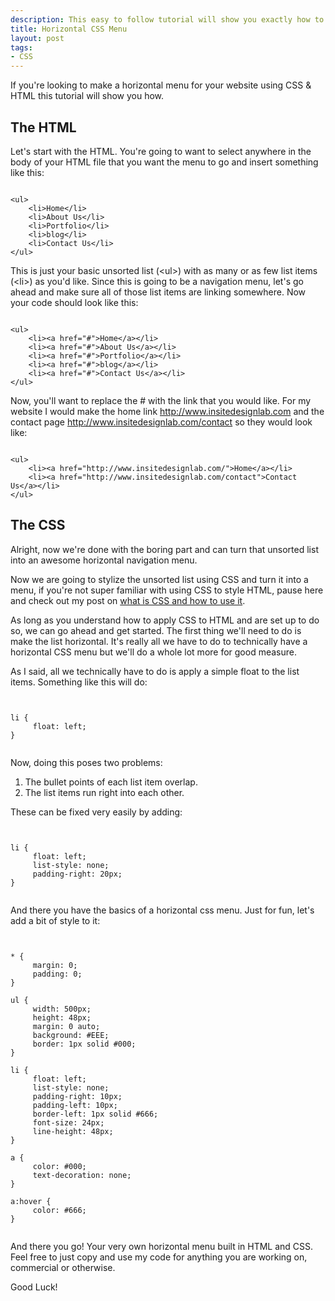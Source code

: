```yaml
--- 
description: This easy to follow tutorial will show you exactly how to create and style your own horizontal menu's using just HTML and CSS.
title: Horizontal CSS Menu
layout: post
tags: 
- CSS
---
```

If you're looking to make a horizontal menu for your website using CSS &amp; HTML this tutorial will show you how.
## The HTML
Let's start with the HTML. You're going to want to select anywhere in the body of your HTML file that you want the menu to go and insert something like this:

<pre rel="HTML"><code>
&lt;ul>
	&lt;li>Home&lt;/li>
	&lt;li>About Us&lt;/li>
	&lt;li>Portfolio&lt;/li>
	&lt;li>blog&lt;/li>
	&lt;li>Contact Us&lt;/li>
&lt;/ul>
</code></pre>

This is just your basic unsorted list (&lt;ul&gt;) with as many or as few list items (&lt;li&gt;) as you'd like. Since this is going to be a navigation menu, let's go ahead and make sure all of those list items are linking somewhere. Now your code should look like this:

<pre rel="HTML"><code lang="xhtml">
&lt;ul>
	&lt;li>&lt;a href="#">Home&lt;/a>&lt;/li>
	&lt;li>&lt;a href="#">About Us&lt;/a>&lt;/li>
	&lt;li>&lt;a href="#">Portfolio&lt;/a>&lt;/li>
	&lt;li>&lt;a href="#">blog&lt;/a>&lt;/li>
	&lt;li>&lt;a href="#">Contact Us&lt;/a>&lt;/li>
&lt;/ul>
</code></pre>

Now, you'll want to replace the # with the link that you would like. For my website I would make the home link http://www.insitedesignlab.com and the contact page http://www.insitedesignlab.com/contact so they would look like:

<pre rel="HTML"><code lang="xhtml">
&lt;ul>
	&lt;li>&lt;a href="http://www.insitedesignlab.com/">Home&lt;/a>&lt;/li>
	&lt;li>&lt;a href="http://www.insitedesignlab.com/contact">Contact Us&lt;/a>&lt;/li>
&lt;/ul>
</code></pre>

## The CSS
Alright, now we're done with the boring part and can turn that unsorted list into an awesome horizontal navigation menu.

Now we are going to stylize the unsorted list using CSS and turn it into a menu, if you're not super familiar with using CSS to style HTML, pause here and check out my post on <a href="http://www.insitedesignlab.com/what-is-css-and-how-do-i-use-it/">what is CSS and how to use it</a>.

As long as you understand how to apply CSS to HTML and are set up to do so, we can go ahead and get started. The first thing we'll need to do is make the list horizontal. It's really all we have to do to technically have a horizontal CSS menu but we'll do a whole lot more for good measure.

As I said, all we technically have to do is apply a simple float to the list items. Something like this will do:

<pre rel="CSS"><code>

li {
     float: left;
}

</code></pre>

Now, doing this poses two problems:

1. The bullet points of each list item overlap.
2. The list items run right into each other.

These can be fixed very easily by adding:

<pre rel="CSS"><code>

li {
     float: left;
     list-style: none;
     padding-right: 20px;
}

</code></pre>

And there you have the basics of a horizontal css menu. Just for fun, let's add a bit of style to it:

<pre rel="CSS"><code>

* {
     margin: 0;
     padding: 0;
}

ul {
     width: 500px;
     height: 48px;
     margin: 0 auto;
     background: #EEE;
     border: 1px solid #000;
}

li {
     float: left;
     list-style: none;
     padding-right: 10px;
     padding-left: 10px;
     border-left: 1px solid #666;
     font-size: 24px;
     line-height: 48px;
}

a {
     color: #000;
     text-decoration: none;
}

a:hover {
     color: #666;
}

</code></pre>

And there you go! Your very own horizontal menu built in HTML and CSS. Feel free to just copy and use my code for anything you are working on, commercial or otherwise.

Good Luck!